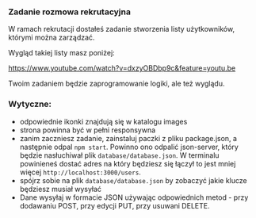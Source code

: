 ### Zadanie rozmowa rekrutacyjna


W ramach rekrutacji dostałeś zadanie stworzenia listy użytkowników, którymi można zarządzać.

Wygląd takiej listy masz poniżej:

https://www.youtube.com/watch?v=dxzyOBDbp9c&feature=youtu.be

Twoim zadaniem będzie zaprogramowanie logiki, ale też wyglądu.

### Wytyczne:
- odpowiednie ikonki znajdują się w katalogu images
- strona powinna być w pełni responsywna
- zanim zaczniesz zadanie, zainstaluj paczki z pliku package.json, a następnie odpal `npm start`. Powinno ono odpalić json-server, który będzie nasłuchiwał plik `database/database.json`. W terminalu powinieneś dostać adres na który będziesz się łączył to jest mniej więcej `http://localhost:3000/users`.
- spójrz sobie na plik `database/database.json` by zobaczyć jakie klucze będziesz musiał wysyłać
- Dane wysyłaj w formacie JSON używając odpowiednich metod - przy dodawaniu POST, przy edycji PUT, przy usuwani DELETE.